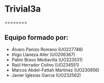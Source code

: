 # Trivial3a
========
## Equipo formado por: 
- Álvaro Panizo Romano (UO227748)
- Iñigo Llaneza Aller (UO206367)
- Pablo Bravo Mediavilla (UO223531)
- Raúl Herrador Colino (UO234551)
- Marcos Abdel-Fattah Martínez (UO230956)
- Javier Iglesias García (UO232562)
